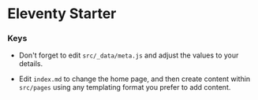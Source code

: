 # Eleventy Starter
### Keys

* Don't forget to edit `src/_data/meta.js` and adjust the values to your details.

* Edit `index.md` to change the home page, and then create content within `src/pages` using any templating format you prefer to add content.
